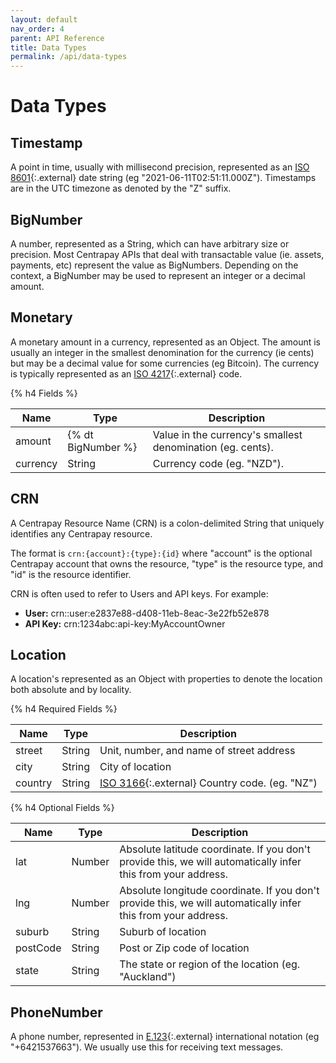 ```yaml
---
layout: default
nav_order: 4
parent: API Reference
title: Data Types
permalink: /api/data-types
---
```


# Data Types


## Timestamp

A point in time, usually with millisecond precision, represented as an
[ISO 8601][]{:.external} date string (eg "2021-06-11T02:51:11.000Z"). Timestamps
are in the UTC timezone as denoted by the "Z" suffix.


## BigNumber

A number, represented as a String, which can have arbitrary size or precision.
Most Centrapay APIs that deal with transactable value (ie. assets, payments,
etc) represent the value as BigNumbers. Depending on the context, a BigNumber
may be used to represent an integer or a decimal amount.


## Monetary

A monetary amount in a currency, represented as an Object. The amount is
usually an integer in the smallest denomination for the currency (ie cents) but
may be a decimal value for some currencies (eg Bitcoin). The currency is
typically represented as an [ISO 4217][]{:.external} code.

{% h4 Fields %}

|   Name   |        Type        |                        Description                         |
| -------- | ------------------ | ---------------------------------------------------------- |
| amount   | {% dt BigNumber %} | Value in the currency's smallest denomination (eg. cents). |
| currency | String             | Currency code (eg. "NZD").                                 |


## CRN

A Centrapay Resource Name (CRN) is a colon-delimited String that uniquely
identifies any Centrapay resource.

The format is `crn:{account}:{type}:{id}` where "account" is the optional
Centrapay account that owns the resource, "type" is the resource type, and "id"
is the resource identifier.

CRN is often used to refer to Users and API keys. For example:
* **User:** crn::user:e2837e88-d408-11eb-8eac-3e22fb52e878
* **API Key:** crn:1234abc:api-key:MyAccountOwner

## Location

A location's represented as an Object with properties to denote the location both absolute and
by locality.

{% h4 Required Fields %}

|  Name   |  Type  |                    Description                    |
| ------- | ------ | ------------------------------------------------- |
| street  | String | Unit, number, and name of street address          |
| city    | String | City of location                                  |
| country | String | [ISO 3166][]{:.external} Country code. (eg. "NZ") |

{% h4 Optional Fields %}

|   Name   |  Type  |                                                  Description                                                  |
| -------- | ------ | ------------------------------------------------------------------------------------------------------------- |
| lat      | Number | Absolute latitude coordinate. If you don't provide this, we will automatically infer this from your address.  |
| lng      | Number | Absolute longitude coordinate. If you don't provide this, we will automatically infer this from your address. |
| suburb   | String | Suburb of location                                                                                            |
| postCode | String | Post or Zip code of location                                                                                  |
| state    | String | The state or region of the location (eg. "Auckland")                                                          |


## PhoneNumber

A phone number, represented in [E.123][]{:.external} international notation (eg "+6421537663"). We usually use this for receiving text messages.

[E.123]: https://en.wikipedia.org/wiki/E.123
[ISO 8601]: https://en.wikipedia.org/wiki/ISO_8601
[ISO 4217]: https://en.wikipedia.org/wiki/ISO_4217
[ISO 3166]: https://en.wikipedia.org/wiki/ISO_3166-1_alpha-2
